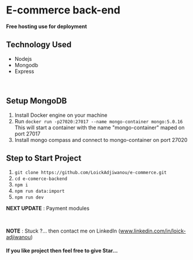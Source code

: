 # E-commerce back-end

**Free hosting use for deployment**


 ## Technology Used   
 - Nodejs
 - Mongodb
 - Express

<br />

 ## Setup MongoDB

 1. Install Docker engine on your machine
 2. Run `docker run -p27020:27017 --name mongo-container mongo:5.0.16`
    This will start a container with the name "mongo-container" maped on port 27017
 3. Install mongo compass and connect to mongo-container on port 27020

 ## Step to Start Project
 
 1. `git clone https://github.com/LoickAdjiwanou/e-commerce.git`
 2. `cd e-comerce-backend`
 3. `npm i`
 4. `npm run data:import`
 5. `npm run dev`

**NEXT UPDATE** : 
Payment modules

<br />

**NOTE** : Stuck ?... then contact me on LinkedIn (www.linkedin.com/in/loick-adjiwanou)

#### If you like project then feel free to give Star...
